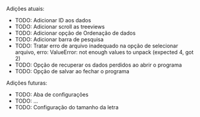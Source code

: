 Adições atuais:
- TODO: Adicionar ID aos dados
- TODO: Adicionar scroll as treeviews
- TODO: Adicionar opção de Ordenação de dados
- TODO: Adicionar barra de pesquisa
- TODO: Tratar erro de arquivo inadequado na opção de selecionar arquivo,
erro: ValueError: not enough values to unpack (expected 4, got 2)
- TODO: Opção de recuperar os dados perdidos ao abrir o programa
- TODO: Opção de salvar ao fechar o programa

Adições futuras:
- TODO: Aba de configurações
- TODO: ...
- TODO: Configuração do tamanho da letra